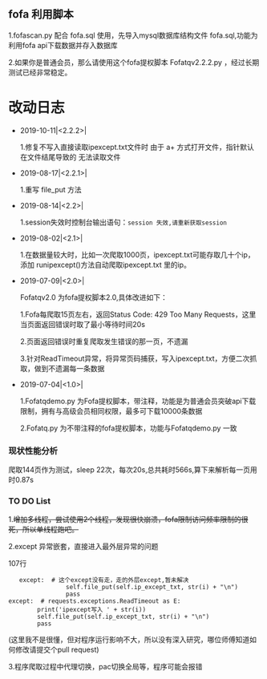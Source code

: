 ## fofa 利用脚本

1.fofascan.py 配合 fofa.sql 使用，先导入mysql数据库结构文件 fofa.sql,功能为利用fofa api下载数据并存入数据库

2.如果你是普通会员，那么请使用这个fofa提权脚本 Fofatqv2.2.2.py ，经过长期测试已经非常稳定。

# **改动日志**

* 2019-10-11|<2.2.2>| 

	1.修复不写入直接读取ipexcept.txt文件时 由于 a+ 方式打开文件，指针默认在文件结尾导致的 无法读取文件


* 2019-08-17|<2.2.1>| 

	1.重写 file_put 方法 


* 2019-08-14|<2.2>| 

	1.session失效时控制台输出语句：```session 失效,请重新获取session```


* 2019-08-02|<2.1>| 

	1.在数据量较大时，比如一次爬取1000页，ipexcept.txt可能存取几十个ip，添加 runipexcept()方法自动爬取ipexcept.txt 里的ip。

* 2019-07-09|<2.0>| 

	Fofatqv2.0 为fofa提权脚本2.0,具体改进如下：

	1.Fofa每爬取15页左右，返回Status Code: 429 Too Many Requests，这里当页面返回错误时取了最小等待时间20s

	2.页面返回错误时重复爬取发生错误的那一页，不遗漏

	3.针对ReadTimeout异常，将异常页码捕获，写入ipexcept.txt，方便二次抓取，做到不遗漏每一条数据

* 2019-07-04|<1.0>| 

	1.Fofatqdemo.py 为Fofa提权脚本，带注释，功能是为普通会员突破api下载限制，拥有与高级会员相同权限，最多可下载10000条数据
	
	2.Fofatq.py 为不带注释的fofa提权脚本，功能与Fofatqdemo.py 一致

### 现状性能分析

爬取144页作为测试，sleep 22次，每次20s,总共耗时566s,算下来解析每一页用时0.87s

### TO DO List

1.~~增加多线程，尝试使用2个线程，发现很快崩溃，fofa限制访问频率限制的很死，所以单线程跑吧。~~

2.except 异常嵌套，直接进入最外层异常的问题

107行

	   except:  # 这个except没有走，走的外层except,暂未解决
	                self.file_put(self.ip_except_txt, str(i) + "\n")
	                pass
	except:  # requests.exceptions.ReadTimeout as E:
	        print('ipexcept写入 ' + str(i))
	        self.file_put(self.ip_except_txt, str(i) + "\n")
	        pass

(这里我不是很懂，但对程序运行影响不大，所以没有深入研究，哪位师傅知道如何修改请提交个pull request)

3.程序爬取过程中代理切换，pac切换全局等，程序可能会报错
